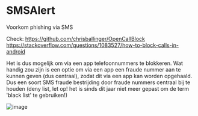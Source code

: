 # SMSAlert
Voorkom phishing via SMS

Check:
https://github.com/chrisballinger/OpenCallBlock
https://stackoverflow.com/questions/1083527/how-to-block-calls-in-android

Het is dus mogelijk om via een app telefoonnummers te blokkeren. Wat handig zou zijn is een optie om via een app een fraude nummer aan te kunnen geven (dus centraal), zodat dit via een app kan worden opgehaald. Dus een soort SMS fraude bestrijding door fraude nummers centraal bij te houden (deny list, let op! het is sinds dit jaar niet meer gepast om de term 'black list' te gebruiken!)  

![image](https://user-images.githubusercontent.com/84841091/121326611-04619e00-c913-11eb-87db-9c0bf050cede.png)



